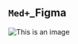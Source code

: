 ## `Med+`_Figma


















![This is an image](https://github.com/Isabila2/MedPlus_Figma/blob/main/Celular%20prints%20MED%2B/Celular%20Especialidades.png)
